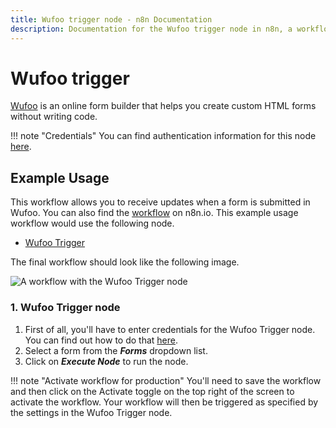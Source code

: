 ```yaml
---
title: Wufoo trigger node - n8n Documentation
description: Documentation for the Wufoo trigger node in n8n, a workflow automation platform. Includes details of operations and configuration, and links to examples and credentials information.
---
```


# Wufoo trigger

[Wufoo](https://wufoo.com) is an online form builder that helps you create custom HTML forms without writing code.

!!! note "Credentials"
    You can find authentication information for this node [here](/integrations/builtin/credentials/wufoo/).


## Example Usage

This workflow allows you to receive updates when a form is submitted in Wufoo. You can also find the [workflow](https://n8n.io/workflows/703) on n8n.io. This example usage workflow would use the following node.

- [Wufoo Trigger]()

The final workflow should look like the following image.

![A workflow with the Wufoo Trigger node](/_images/integrations/builtin/trigger-nodes/wufootrigger/workflow.png)

### 1. Wufoo Trigger node

1. First of all, you'll have to enter credentials for the Wufoo Trigger node. You can find out how to do that [here](/integrations/builtin/credentials/wufoo/).
2. Select a form from the ***Forms*** dropdown list.
3. Click on ***Execute Node*** to run the node.

!!! note "Activate workflow for production"
    You'll need to save the workflow and then click on the Activate toggle on the top right of the screen to activate the workflow. Your workflow will then be triggered as specified by the settings in the Wufoo Trigger node.


